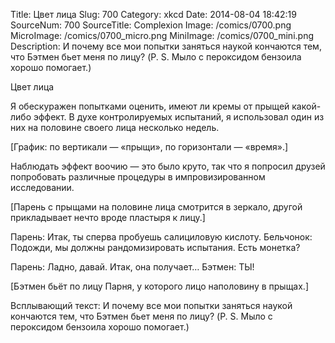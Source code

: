 Title: Цвет лица 
Slug: 700 
Category: xkcd 
Date: 2014-08-04 18:42:19 
SourceNum: 700 
SourceTitle: Complexion 
Image: /comics/0700.png 
MicroImage: /comics/0700_micro.png 
MiniImage: /comics/0700_mini.png 
Description: И почему все мои попытки заняться наукой кончаются тем, что Бэтмен бьет меня по лицу? (P. S. Мыло с пероксидом бензоила хорошо помогает.) 

Цвет лица

Я обескуражен попытками оценить, имеют ли кремы от прыщей какой-либо эффект. В духе контролируемых испытаний, я использовал один из них на половине своего лица несколько недель.

[График: по вертикали — «прыщи», по горизонтали — «время».]

Наблюдать эффект воочию — это было круто, так что я попросил друзей попробовать различные процедуры в импровизированном исследовании.

[Парень с прыщами на половине лица смотрится в зеркало, другой прикладывает нечто вроде пластыря к лицу.]

Парень: Итак, ты сперва пробуешь салициловую кислоту.
Бельчонок: Подожди, мы должны рандомизировать испытания. Есть монетка?

Парень: Ладно, давай. Итак, она получает…
Бэтмен: ТЫ!

[Бэтмен бьёт по лицу Парня, у которого лицо наполовину в прыщах.]

Всплывающий текст: И почему все мои попытки заняться наукой кончаются тем, что Бэтмен бьет меня по лицу? (P. S. Мыло с пероксидом бензоила хорошо помогает.)